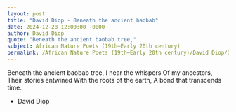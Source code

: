 ```yaml
---
layout: post
title: "David Diop - Beneath the ancient baobab"
date: 2024-12-28 12:00:00 -0000
author: David Diop
quote: "Beneath the ancient baobab tree,"
subject: African Nature Poets (19th–Early 20th century)
permalink: /African Nature Poets (19th–Early 20th century)/David Diop/David Diop - Beneath the ancient baobab
---
```


Beneath the ancient baobab tree,
I hear the whispers
Of my ancestors,  
Their stories entwined
With the roots of the earth,
A bond that transcends time.

- David Diop
